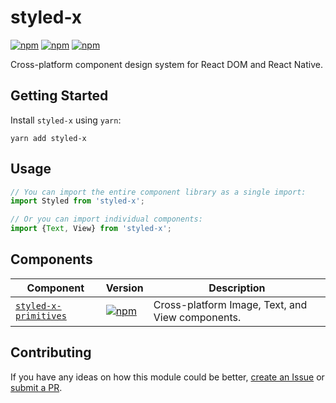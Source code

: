# styled-x

[![npm](https://img.shields.io/npm/v/styled-x.svg)](https://www.npmjs.com/package/styled-x)
[![npm](https://img.shields.io/npm/dt/styled-x.svg)](https://www.npmjs.com/package/styled-x)
[![npm](https://img.shields.io/npm/l/styled-x.svg)](https://github.com/negativetwelve/styled-x/blob/master/LICENSE)

Cross-platform component design system for React DOM and React Native.

## Getting Started

Install `styled-x` using `yarn`:

```shell
yarn add styled-x
```

## Usage

```javascript
// You can import the entire component library as a single import:
import Styled from 'styled-x';

// Or you can import individual components:
import {Text, View} from 'styled-x';
```

## Components

Component | Version | Description
----------|---------|------------
[`styled-x-primitives`](/packages/styled-x-primitives) | [![npm](https://img.shields.io/npm/v/styled-x-primitives.svg)][npm-primitives] | Cross-platform Image, Text, and View components.

[npm-primitives]: https://www.npmjs.com/package/styled-x-primitives

## Contributing

If you have any ideas on how this module could be better, [create an Issue](https://github.com/negativetwelve/styled-x/issues) or [submit a PR](https://github.com/negativetwelve/styled-x/pulls).
